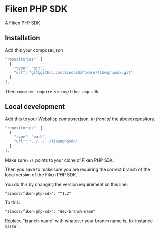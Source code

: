 # Fiken PHP SDK
A Fiken PHP SDK 


## Installation
Add this your composer.json
```js
"repositories": [
  {
    "type": "git",
    "url": "git@github.com:SincosSoftware/fikenphpsdk.git"
  }
],
```
Then `composer require sincos/fiken-php-sdk`.


## Local development
Add this to your Webshop composer.json, _in front of_ the above repository.
```js
"repositories": [
  {
    "type": "path",
    "url": "../../../fikenphpsdk"
  }
],
```

Make sure `url` points to your clone of Fiken PHP SDK.  

Then you have to make sure you are requiring the correct branch of the local version of the Fiken PHP SDK.

You do this by changing the version requirement on this line:
```
"sincos/fiken-php-sdk": "^1.2"
```

To this:
```
"sincos/fiken-php-sdk": "dev-branch-name"
```

Replace "branch-name" with whatever your branch name is, for instance `master`.